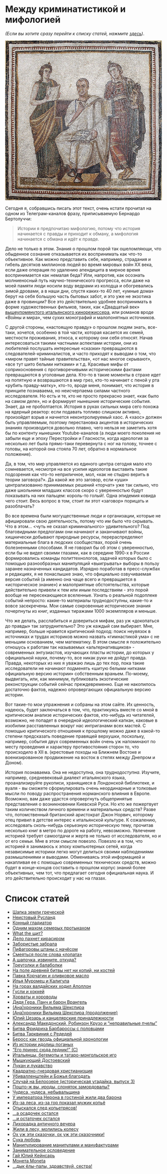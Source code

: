 # Между криминатистикой и мифологией

*(Если вы хотите сразу перейти к списку статей, нажмите [здесь](#toc))*.

![Вергилий и музы Клио и Мельпомена. Мозаика из Туниса, III в. н. э.; сейчас хранится в национальном музее Бардо](img/intro.jpg)

Сегодня я, собравшись писать этот текст, очень кстати прочитал на одном из Телеграм-каналов фразу, приписываемую Бернардо Бертолуччи:

> Истории я предпочитаю мифологию, потому что история начинается с правды и приходит к обману, а мифология начинается с обмана и идёт к правде.

Дело не только в этом. Знания о прошлом порой так ошеломляющи, что обыденное сознание отказывается их воспринимать как что-то объективное. Как можно представить себе, например, страдания и гибель десятков миллионов людей во время
мировых войн XX века, если даже операция по удалению апендицита в мирное время воспринимается как
немалая беда? Или, напротив, как осознать молниеносный путь научно-технического прогресса,
если даже на моей памяти люди носили воду ведрами из колодца и обогревались зимой дровами, а в наши дни, спустя каких-то 40 лет, «умные дома» берут на себя большую часть бытовых забот, и это уже не экзотика даже в провинции? Все это действительно удобнее воспринимать в форме художественных фильмов, таких, как «Двадцатый век» [вышеупомянутого итальянского кинорежиссера](https://w.wiki/7zzs), или романов вроде «Войны и мира», чем сухих монографий и малопонятных источников.

С другой стороны, «настоящую правду» о прошлом людям знать, все-таки, хочется, особенно в той части, которая 
касается их семей, местности проживания, этноса, к которому они себя относят. Начав интересоваться такими частными
аспектами истории, они из любителей послушать интересные «сказки» превращаются в следователей-криминалистов, и часто приходят к выводам о том, что «миром правят тайные правительства», «от нас многое скрывают», «все тут шито белыми нитками» и т.д. Красивые мифы от соприкосновения с противоречивыми историческими фактами превращаются в уголовные дела. Кто-то в такие моменты в страхе идет на попятную и возврашаются в мир грез, кто-то начинает с пеной у рта «рубить правду-матку», кто-то, вроде меня, понимает, что история в принципе познаваема, но неисчерпаема силами частного исследователя. Но есть и те, кто не просто прекрасно знает, «как было на самом деле», но и формирует нынешние  исторические события. Знает, да не проболтается. История в руках сильных мира сего похожа на ядерный реактор: если подавать топливо слишком активно, произойдет взрыв и начнется неконтролируемый хаос. А «хаос» должен быть управляемым, поэтому перестановка
акцентов в исторических знаниях производится довольно плавно, чего нельзя не заметить хотя бы по контенту нынешних Youtube-каналов (а люди моего поколения не забыли еще и эпоху Перестройки и Гласности, когда идеология за несколько лет была прямо-таки перевернута с ног на голову, точнее с головы, на которой она стояла 70 лет, обратно в нормальное положение).

Да, в том, что мир управляется из единого центра сегодня мало кто сомневается, несмотря на все усилия идеологов 
выставить такие подозрения как что-то неприличное, мол, «как не стыдно верить в теории заговора?». Да какой же это заговор, если «уши» централизованно принимаемых решений «торчат» уже так сильно, что даже школьники младших классов 
скоро с уверенностью будут показывать на них пальцем: король-то голый!. Одна эпидемия ковида чего стоит. Весь вопрос в том, стоит ли этот «заговор» порицать и разоблачать? 

Во все времена были могущественные люди и организации, которые не афишировали свою деятельность, потому что им было что скрывать. Что в этом... <чуть не сказал криминального> удивительного? Под благовидными предлогами они начинают и заканчивают войны, хищнически добывают природные ресурсы, перераспределяют материальные блага в людских сообществах, порой очень болезненными способами. Я не говорил бы об этом с уверенностью, если бы не видел своими глазами, как в середине 1990-х в России формировались команды политтехнологов, задачей которых было с помощью разнообразных манипуляций «выигрывать» выборы в пользу заранее назначенных кандидатов. Изрядно поработав в пресс-службах и редакциях, я не понаслышке знаю, что официально озвучиваемая версия событий (а именно она чаще всего и превращается в «историческое знание») и малоприятные обстоятельства, которые действительно привели к тем или иным последствиям - это порой вообще не пересекающиеся вселенные. Узнать о реальной подоплеке событий непросто: какие-то материалы труднодоступны, какие-то и вовсе засекречены. Мои самые сокровенные исторические знания почерпнуты из книг, изданных тиражами 1000 экземпляров и меньше.

Что же делать, расслабиться и довериться мифам, раз уж «докопаться до правды» так затруднительно?
Это уж каждый сам выбирает. Мне, например, больше нравится критический подход: поиск неувязок в источниках и трудах историков можно назвать «гимнастикой ума» с не меньшим основанием, чем математику. В этом смысле я положительно отношусь к работам так называемых «альтернативщиков» - современных энтузиастов, изучающих пласты истории, до которых у официальной науки, почему-то, все никак руки не дойдут правда. Правда, некоторых из них я уважаю лишь до тех пор, пока такие исследователи не начинают подменять «шитую белыми нитками официальную версию истории» собственным враньем. По-моему, выдвигать, или, как минимум, публиковать экзотические реконструкции событий сейчас преждевременно. Еще не накопилось достаточно фактов, надежно опровергающих официальную версию истории.

Вот такие-то мои упражнения и собраны на этом сайте. Их ценность, надеюсь, будет заключаться в том, что, 
практикуясь вместе со мной в критическом анализе исторических фактов, кто-нибудь из читателей, возможно, 
не попадет в очередной идеологический капкан, каковые в изобилии расставленных вокруг нас интриганами всех мастей. С помощью критического отношения к прошлому можно даже в какой-то степени предсказать
поведение правящей верхушки, поскольку, например, события двух современных войн очень уж
напоминают по месту проведения и характеру противостояния сторон то, что происходило в XII в. (крестовые походы на Ближнем Востоке и военизированное продвижение на восток в степях между Днепром и Доном).

История познаваема. Она не недоступна, она *труднодоступна*. Изучите, например, средневековый диалект итальянского языка, проанализируйте рукописи, хранящиеся в Лондонской библиотеке, и вуаля - вы сможете сформулировать очень неординарные и  толковые мысли по поводу распространения норманского влияния в Европе. Возможно, вам даже удастся  опровергнуть общепринятые представления о возникновении Киевской Руси. Но кто же пожертвует таким количеством личного времени и  материальных средств? Разве что, потомственный британский аристократ Джон Норвич, которому отец привил в детстве интерес к итальянской культуре. К сожалению, исследовать сколь-нибудь серьезную историческую тему, прочитав несколько книг в метро по дороге на работу, невозможно. Увлечение историей требует самоотдачи и жертв не только от исследователя, но и от его семьи. Мне в этом смысле повезло. Повезло и в том, что историей я занимаюсь к эпоху компьютерных сетей, когда независимые историки легко могут делиться своими наблюдениями размышлениями и выводами. Обмениваясь этой информацией и накапливая ее с помощью современных технических средств, можно будет в конце-концов составить о прошлом корпус знаний более объективных, чем тот, что предлагает сегодня официальная наука. И это действительно происходит у нас на глазах.

# <a name="toc">Список статей</a>

* [Шапка земли греческой](/articles/shapka-zemli-grecheskoy)
* [Неистовый Русланд](/articles/neistoviy-rusland)
* [Конный гладиатор](/articles/konnyj-gladiator)
* [Одним махом семерых протыкахом](/articles/odnim-mahom-semeryh-protykahom)
* [What the щит?](/articles/what-the-schit)
* [Дело пахнет кирасиром](/articles/delo-pahnet-kirasirom)
* [Забористые забрала](/articles/zaboristye-zabrala)
* [Пифагоровы штаны с начёсом](/articles/pifagorovy-shtany-s-nachesom)
* [Смеяться после слова «лопата»](/articles/lopata)
* [А шапочка, извините, откуда?](/articles/a-shapochka-izvinite-otkuda)
* [Треуголки и балаболки](/articles/treugolki-i-balabolki)
* [На поле древней битвы нет ни копий, ни костей](/articles/na-pole-drevnej-bitvy-net-ni-kopij-ni-kostej)
* [Павка Корчагин и оливковое масло](/articles/pavka-korchagin-i-olivkovoe-maslo)
* [Илья Муромец и Калигула](/articles/il-ja-muromets-i-kaligula)
* [На горах валдайских ходил Аполлон](/articles/na-gorah-valdajskih-hodil-apollon)
* [Гусли и хоккей](/articles/gusli-i-hokkej)
* [Хорваты и хороводы](/articles/horvaty-i-horovody)
* [Дядя Гера, Панч и барон Врангель](/articles/djadja-gera-panch-i-baron-vrangel-)
* [(Ана)хроники Вильяма Шекспира](/articles/ana-hroniki-vil-jama-shekspira)
* [(Ана)хроники Вильяма Шекспира (продолжение)](/articles/ana-hroniki-vil-jama-shekspira-prodolzhenie)
* [Юлий Цезарь и канцелярские принадлежности](/articles/julij-tsezar-i-kantseljarskie-prinadlezhnosti)
* [Александр Македонский, Робинзон Крузо и “неправильные пчелы”](/articles/aleksandr-makedonskij-robinzon-kruzo-i-nepravil-nye-pchely)
* [Битва Фридриха Барбароссы с половцами](/articles/bitva-fridriha-barbarossy-s-polovtsami)
* [Битва Тарквиния с Редедей](/articles/bitva-tarkvinija-s-rededej)
* [Беросс как гвоздь официальной хронологии](/articles/beross-kak-gvozd-ofitsial-noj-hronologii)
* [Из истории идолищ поганых](/articles/iz-istorii-idolisch-poganyh)
* [“Его принес сюда ледник!” (С)](/articles/-ego-prines-sjuda-lednik-s-)
* [Итальянцы, бегемоты и татаро-монгольское иго](/articles/ital-jantsy-begemoty-i-tataro-mongol-skoe-igo)
* [Мышкующий Достоевский](/articles/myshkujuschij-dostoevskij)
* [Лукан и лукавство](/articles/lukan-i-lukavstvo)
* [Квадратно-гнездовая христианизция](/articles/kvadratno-gnezdovaja-hristianiztsija-istoricheskaja-ugadajka-vypusk-4-)
* [Убивалленштейн и Божья благодать](/articles/ubivallenshtejn-i-bozh-ja-blagodat)
* [Случай на Белоозере (историческая угадайка, выпуск 3)](/articles/sluchaj-na-beloozere-istoricheskaja-ugadajka-vypusk-3-)
* [Пошто-ж вы, ироды, слоняток замордовалы?](/articles/rossija-rodina-slonov)
* [Чудеса, чудеса, небывальщина](/articles/chudesa-chudesa-nebyval-schina)
* [У императора Нерона в гостиной жили два барона](/articles/u-imperatora-nerona-v-gostinoj-zhili-dva-barona)
* [Из-за леса, из-за гор показал мужик копьё](/articles/iz-za-lesa-iz-za-gor-pokazal-muzhik-kop-e)
* [Отыскался след копьетрясов!](/articles/otyskalsja-sled-kop-etrjasov-)
* […а осадочек остался](/articles/a-osadochek-ostalsja-1)
* […и остаточек остался](/articles/a-osadochek-ostalsja-2)
* [Лихорадка античного вечера](/articles/lihoradka-antichnogo-vechera)
* [Жили в лесу, молились колесу](/articles/zhili-v-lesu-molilis-kolesu)
* [Ох уж эти сказочки, ох уж эти сказочники!](/articles/oh-uzh-eti-skazochki-oh-uzh-eti-skazochniki-)
* [Сука любовь](/articles/suka-ljubov)
* [Манипулирование манипулами и мануфактурами](/articles/manipulirovanie-manipulami-i-manufakturami)
* [Занимательное ословедение](/articles/zanimatel-noe-oslovedenie)
* [Гай Юлий Кейнсарь](/articles/gaj-julij-kejnsar-)
* [Монета Moneta](/articles/moneta-moneta)
* […дык ёлы-палы, здравствуй, сестра!](/articles/-dyk-ely-paly-zdravstvuj-sestra-)

<!--
* [Здесь были Жора, Вася и Бурнашев](/articles/zdes-byli-zhora-vasja-i-burnashev)
* [Не Булгаков? К вам!](/articles/ne-bulgakov-k-vam-)
* [Дело было под Тулой](/articles/delo-bylo-pod-tuloj)
* [Письмо Булгакова Платонову](/articles/pis-mo-bulgakova-platonovu)
* [Остап Бендер на Гражданской войне](/articles/ostap-bender-na-grazhdanskoj-vojne)
* [А что это такое бумкнуло?](/articles/a-chto-eto-takoe-bumknulo-)
* [Метастазы античности](/articles/metastazy-antichnosti)
* [Кто сказал, что Волга впадает в Каспийское море?](/articles/kto-skazal-chto-volga-vpadaet-v-kaspijskoe-more-)
* [Иван кивает на Петра, а Пётр на Ивана](/articles/ivan-kivaet-na-petra-a-petr-na-ivana)
* [Илейка Муромец прокладывает путь на запад](/articles/ilejka-muromets-prokladyvaet-put-na-zapad)
* [Сквозь Кремль](/articles/skvoz-kreml-)
* [Солянка, Лубянка, Таганка, Полянка и другие московские улицы](/articles/soljanka-lubjanka-taganka-poljanka-i-drugie-moskovskie-ulitsy)
* [Шоссе энтузиастов. Следующая станция — Владимирский централ](/articles/shosse-entuziastov-sledujuschaja-stantsija-vladimirskij-tsentral)
* [Анамиты и московиты](/articles/anamity-i-moskovity)
* [Дополнительные подтверждения гипотезы о тождестве Ярославля и летописного Новгорода](/articles/dopolnitel-nye-podtverzhdenija-gipotezy-o-tozhdestve-jaroslavlja-i-letopisnogo-novgoroda)
* [Сорок признаков того, что Ярославль это Новгород](/articles/sorok-priznakov-togo-chto-jaroslavl-eto-novgorod)
* [Под небом голубым был город золотой](/articles/pod-nebom-golubym-byl-gorod-zolotoj)
* [Жены без титек и другие предки славян](/articles/zheny-bez-titek-i-drugie-predki-slavjan)
* [Он лютеран любил богослуженье](/articles/on-ljuteran-ljubil-bogosluzhen-e)
* [Как русский царь на Бреславском шляхе безобразничал](/articles/kak-russkij-tsar-na-breslavskom-shljahe-bezobraznichal)
* [Великий шелковый зихер](/articles/velikij-shelkovyj-ziher)
* [Василий Корчмин: инженер, разведчик, остров](/articles/vasilij-korchmin-inzhener-razvedchik-ostrov)
* [Шведский хрен и царская редька](/articles/shvedskij-hren-i-tsarskaja-red-ka)
* [Переславский перископ](/articles/pereslavskij-periskop)
* [Некоторые факты о позднем крепостном праве](/articles/nekotorye-fakty-o-pozdnem-krepostnom-prave)
* [Вадим, пойдем горб продадим](/articles/vadim-pojdem-gorb-prodadim)
* [Центнеры, гектары и Александрия Египетская](/articles/tsentnery-gektary-i-aleksandrija-egipetskaja)
* [Невероятные приключения суздальцев в Новгороде](/articles/neverojatnye-prikljuchenija-suzdal-tsev-v-novgorode)
* [Битва ярославцев с суздальцами](/articles/bitva-jaroslavtsev-s-suzdal-tsami)
* [Илья Муромец и Google Maps](/articles/il-ja-muromets-i-google-maps)
* [За крутыми тянутся берега пологие](/articles/za-krutymi-tjanutsja-berega-pologie)
* [Откуда есть пошли медведи на земле русской и куда подевались](/articles/otkuda-est-poshli-medvedi-na-zemle-russkoj-i-kuda-podevalis-)
* [Немцы и Немезида](/articles/nemtsy-i-nemezida)
* [Сэр Дик Уиттингтон, Сергей Есенин, викинги и котики](/articles/ser-dik-uittington-sergej-esenin-vikingi-i-kotiki)
* [Абырвалг Новерлендский](/articles/abyrvalg-noverlendskij)
* [Железобетонная корона лангобардов](/articles/zhelezobetonnaja-korona-langobardov)
* [Славяне “свои” и “чужие”](/articles/slavjane-svoi-i-chuzhie-)
* [Изяснение названий немецких городов, которые прежде были славянскими](/articles/izjasnenie-nazvanij-nemetskih-gorodov-kotorye-prezhde-byli-slavjanskimi)
* [Между первой и второй перерывчик небольшой](/articles/mezhdu-pervoj-i-vtoroj-pereryvchik-nebol-shoj)
* [Италия не резиновая](/articles/italija-ne-rezinovaja)
* [Готский двор на острове Буяне](/articles/gotskij-dvor-na-ostrove-bujane)
* [Мы строили, строили… А зачем?](/articles/my-stroili-stroili-a-zachem-)
* [Хронологические инъекции](/articles/hronologicheskie-in-ektsii)
* [Карл Маркс и подкустовый выползень. Часть 1](/articles/karl-marks-i-podkustovyj-vypolzen-chast-1)
* [Узбеки в мореплавании](/articles/uzbeki-v-moreplavanii)
* [Жоашен дю Белле — поэт-руинист](/articles/zhoashen-dju-belle-poet-ruinist)
* [Историческая шрапнель](/articles/istoricheskaja-shrapnel-)
* [Древнегреческая смоковница](/articles/drevnegrecheskaja-smokovnitsa)
* [Источники-заточники](/articles/istochniki-zatochniki)
* [Волшебник недоучка](/articles/volshebnik-nedouchka)
* [Горят-шумят Бадаевские склады](/articles/gorjat-shumjat-badaevskie-sklady)
* [Праздник непослушания](/articles/prazdnik-neposlushanija)
* [Если топну я ногою, позову своих солдат…](/articles/esli-topnu-ja-nogoju-pozovu-svoih-soldat-)
* [Навеки с русским народом, или Мы тут у вас посидим немного, пока зихер не утихнет](/articles/naveki-s-russkim-narodom-ili-my-tut-u-vas-posidim-nemnogo-poka-ziher-ne-utihnet)
* [Колоссы, колосья и Барбарики](/articles/kolossy-kolos-ja-i-barbariki)
* [Астерикс, Обеликс и хронический анахроникс](/articles/asteriks-obeliks-i-hronicheskij-anahroniks)
* [О разорении Рязани (историческая угадайка, выпуск 5)](/articles/o-razorenii-rjazani-istoricheskaja-ugadajka-vypusk-5-)
* [Рыжий рыжего спросил: чем ты бороду красил?](/articles/ryzhij-ryzhego-sprosil-chem-ty-borodu-krasil-)
* [Балкон как моветон](/articles/balkon-kak-moveton)
* [Историческая угадайка. Выпуск 1](/articles/istoricheskaja-ugadajka-vypusk-1)
* [М. Т. Каченовский: альтернативщик XIX века](/articles/m-t-kachenovskij-al-ternativschik-xix-veka)
* [1492 год как начало новой эры](/articles/1492-god-kak-nachalo-novoj-ery)
* [ДВЦ рабочих и крестьян](/articles/dvts-rabochih-i-krest-jan)
* [Зерновой триллер длиной в 1000 лет](/articles/zernovoj-triller-dlinoj-v-1000-let)
* [Град Китеж как экологическая катастрофа](/articles/grad-kitezh-kak-ekologicheskaja-katastrofa)
* [Русские и рыцари](/articles/russkie-i-rytsari)
* [Загадочный город Пордугодев](/articles/zagadochnyj-gorod-pordugodev)
* [На их стороне каналы](/articles/na-ih-storone-kanaly)
* [“…и испортила ему всю ссылку”](/articles/-i-isportila-emu-vsju-ssylku-)
* [Ты их в окно — они в калитку](/articles/ty-ih-v-okno-oni-v-kalitku)
* [Зачем он вообще нужен, этот Новгород?](/articles/zachem-on-voobsche-nuzhen-etot-novgorod-)
-->

<!-- 
* [Old school сводит скулы](/articles/old-school-svodit-skuly)
* [Великий Новгород: фактория или форпост?](/articles/velikij-novgorod-faktorija-ili-forpost-)
* [Побузил, посидел, написал, возглавил](/articles/pobuzil-posidel-napisal-vozglavil)
* [Витрувий in vitro](/articles/vitruvij-in-vitro)
* [Исторический Prolog](/articles/istoricheskij-prolog)
-->

<!-- 
* [Warum die Mädchen lieben die Soldaten? Darum nicht Popularen! Optimaten!](/articles/warum-die-mädchen-lieben-die-soldaten-darum-nicht-popularen-optimaten-) 
* [Домен Рыжебородых: германооптиматы и норманнопопуляры](/articles/domen-ryzheborodyh-germanooptimaty-i-normannopopuljary)
* [Домен Рыжебородых: сало як сало](/articles/domen-ryzheborodyh-salo-jak-salo)
* [Домен Рыжебородых: папа может, папа может](/articles/domen-ryzheborodyh-papa-mozhet-papa-mozhet)
* [Домен Рыжебородых: тысяча мелочей, контейнер №1](/articles/domen-ryzheborodyh-tysjacha-melochej-kontejner-1)
* [Домен Рыжебородых: общество нормано-германской дружбы](/articles/domen-ryzheborodyh-obschestvo-normano-germanskoj-druzhby)
* [Домен Рыжебородых: Цезарь и Спрут](/articles/domen-ryzheborodyh-tsezar-i-sprut)
* [Домен Рыжебородых: мафия бессмертна](/articles/domen-ryzheborodyh-mafija-bessmertna)
* [Домен Рыжебородых: сицилианская защита](/articles/domen-ryzheborodyh-sitsilianskaja-zaschita)
* [Домен Рыжебородых: если папа не разрешает](/articles/domen-ryzheborodyh-esli-papa-ne-razreshaet)
* [Домен Рыжебородых: что такое “друзья римского народа”](/articles/domen-ryzheborodyh-chto-takoe-druz-ja-rimskogo-naroda-)
* [Домен Рыжебородых: в бой вступает формальная логика](/articles/domen-ryzheborodyh-v-boj-vstupaet-formal-naja-logika)
* [Домен Рыжебородых: привет из 90-х](/articles/domen-ryzheborodyh-privet-iz-90-h)
* [Домен Рыжебородых: альтернативная империя наносит удар](/articles/domen-ryzheborodyh-al-ternativnaja-imperija-nanosit-udar)
* [Домен Рыжебородых: “дикие дивизии” римских императоров](/articles/domen-ryzheborodyh-dikie-divizii-rimskih-imperatorov)
* [Домен Рыжебородых: памятка латифундисту](/articles/domen-ryzheborodyh-pamjatka-latifundistu)
* [Домен Рыжебородых](/articles/domen-ryzheborodyh) 
-->
